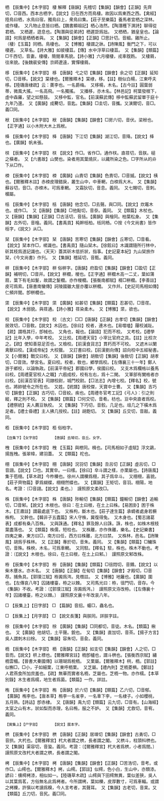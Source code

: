 <!-- { "loadSidebar": true } -->
栖	【辰集中】【木字部】	棲	解釋【唐韻】先稽切【集韻】【韻會】【正韻】先齊切，□音西。西本古栖字。【說文】日在西方而鳥棲。故因以爲東西之西。【禽經】陸鳥曰栖，水鳥曰宿，獨鳥曰上，衆鳥曰集。【莊子至樂篇】養馬者宜栖之深林。或作棲。　又凡物止息皆曰栖。【魏書顯祖記】栖心浩然。【陶潛穫下潠詩】聊得從君栖。　又栖遲，遊息也。【陶潛與從弟詩】栖遲詎爲拙。　又栖栖，猶皇皇也。【論語】何爲是栖栖者與。　又【集韻】【韻會】【正韻】□思計切。音細。雞所止。（棲）【玉篇】同栖。鳥棲也。　又【博雅】棲謂之牀。【詩陳風】衡門之下，可以棲遲。　又草名。【詩大雅】如彼棲苴。【傳】水中浮草曰棲苴。　又【集韻】【類篇】□千西切，音妻。棲棲，簡閱車馬貌。【詩小雅】六月棲棲，戎車旣飭。　又棲屑，往來貌。【後魏裴安傳】京師遼遠，實憚棲屑。

栘	【辰集中】【木字部】	栘	【唐韻】弋之切【集韻】【韻會】余之切【正韻】延知切，□音移。【說文】棠棣也。【爾雅釋木】棠棣，栘。【註】樹似白楊，江東呼夫栘。【陸璣唐棣疏】云：薁李也。一名爵梅。　又栘楊，木名。【古今註】圓葉弱蒂，微風大搖。一名高飛。一名獨搖。　又播栘，亦木名。【林邑記】柯葉發根下，虛中森羅，望之如懸鼓。　又栘中監，官名。【前漢蘇武傳】栘中監蘇武留單于庭十九年乃還。　又【廣韻】成臡切，音匙。【集韻】□圭切，音攜。又演爾切，音□。義□同。

栿	【辰集中】【木字部】	栿	【唐韻】【集韻】【韻會】□房六切，音伏。梁栿也。【正字通】以小木附大木上爲栿。

栙	【辰集中】【木字部】	栙	【唐韻】下江切【集韻】湖江切，音降。【說文】栙也。【廣韻】帆未張。

栚	【辰集中】【木字部】	栚	【說文】作□。省作□。通作栚。直荏切，音朕。槌之橫者。　又【六書故】山樊也。染者用其葉燒灰，以藏所染之色。□字所从的灷下从□作。

栜	【辰集中】【木字部】	栜	【廣韻】山責切【集韻】色責切，□音摵。【說文】桋也。【爾雅釋木註】赤栜皮理錯戾，叢生山中，中車輞，白栜爲大木。　又【集韻】蘇谷切，音□。亦栜木。可爲車輞。　又霜狄切，音息。義同。　又七賜切，音刺。楣屬。

栝	【辰集中】【木字部】	栝	【唐韻】他念切，□去聲。與□同。【說文】炊竈木也。或作□。　又【唐韻】【集韻】□他點切，音沗。義同。　又【類篇】木杖也。　又【唐韻】【集韻】【正韻】□古活切，音括。【廣韻】與檜同。柏葉松身。　又【集韻】古外切，音檜。義同。【書禹貢】杶幹栝柏。栝同桰。○按《今文尚書》皆作栝字，《說文》从□。

栞	【辰集中】【木字部】	栞	【唐韻】苦寒切【集韻】【韻會】丘寒切，□音看。【說文】栞本作□，槎識也。【書禹貢】隨山栞木。【徐鉉曰】木識謂隨所行林中，斫其枝爲道記識也。〈天天〉蓋其斫木低折狀，指事。【史記夏本紀】九山栞旅作栞，《今文尚書》作刋。　又【集韻】稽延切，音甄。義同。

栟	【辰集中】【木字部】	栟	俗栟字。【唐韻】府盈切【集韻】【韻會】□盈切【正韻】補明切，□音幷。【說文】栟櫚，椶也。【正字通】栟櫚木高一二丈，葉如蒲扇，葉下有毛如鬉，故謂之鬉櫚。亦作椶櫚。【張衡南都賦】楈□栟櫚。【李善註】皮可爲索。【唐書南蠻傳】訶陵國雖大屋亦覆以栟櫚。　又作幷。【史記司馬相如傳】仁頻幷閭。卽栟櫚也。

栠	【辰集中】【木字部】	栠	【廣韻】如甚切【集韻】【類篇】忍甚切，□音荏。【說文】木弱貌。與荏通。【詩小雅】荏染柔木。　又【博雅】栠，欲也。

校	【辰集中】【木字部】	校	〔古文〕□□【唐韻】【正韻】古孝切【集韻】【韻會】居效切，□音敎。【說文】木囚也。【徐曰】校者，連木也。【易噬嗑】屨校滅趾。【疏】謂梏其行，卽械也。　又角也，報也。【論語】犯而不校。　又考校。【禮學記】比年入學，中年考校。　又比校。【周禮天官】小宰比官府之具。【註】比校次之。【疏】使知善惡足否也。又檢校。【前漢食貨志】貫朽而不可校。　又遮木以闌禽獸曰校。【漢成帝紀】大校獵。　又訂書曰校。【前漢劉向傳】詔向校中五經秘書。　又【小爾雅】戰交曰校。　又【唐韻】【韻會】胡敎切【集韻】後敎切【正韻】胡孝切，□音效。學宮名。夏曰校。校者，敎也，鄕學爲校。【左傳襄三十一年】鄭人游于鄕校，以論執政。【前漢平帝紀】郡國曰學，侯國曰校。　又支木爲欄格以養馬曰校。【周禮夏官校人之職】六廏成校，校有左右，爲十二閑。　又軍部有闌格者亦曰校。【前漢百官表】司隷校尉，城門校尉。【□法志】內增七校。【釋名】校，號也。將帥號令之所在也。　又姓。【統譜】唐校傑，天寶中士曹。　又【集韻】吉巧切【韻會】【正韻】古巧切，□音絞。疾也。【周禮冬官考工記】《弓人》：引之則縱，釋之則不校。　又【集韻】【類篇】□何交切，音肴。枋也。豆中央直者爲校。【禮祭統】夫人薦豆執校。　又【集韻】下巧切，音骹。几足也。俎几之下橫木爲足者。【禮士昏禮】主人拂几授校。【註】胡飽切。　又【集韻】丘交切，音敲。義同。

栢	【辰集中】【木字部】	栢	俗柏字。

	【丑集下】【女字部】		【唐韻】去鳩切，音丘。女字。

栧	【辰集中】【木字部】	栧	【玉篇】與枻同。楫也。【司馬相如子虛賦】浮文鷁，揚旌栧。張翠幃，建羽蓋。　又【類篇】柁也。

栩	【辰集中】【木字部】	栩	【唐韻】況羽切【集韻】丑呂切【正韻】虛呂切，□音詡。【說文】□也。其實皁。一曰樣。【徐曰】皁斗謂之樣，亦栗屬也。【詩唐風】集于苞栩。【草木疏】今柞櫟也。徐州人謂櫟爲栩，其子爲皁斗。　又栩栩，喜貌。【莊子齊物篇】夢爲蝴蝶，栩栩然蝶也。　又【廣韻】王矩切，音羽。栩陽，地名。考證：〔□音詡。【說文】柔也。〕　謹照原文柔改□。 

株	【辰集中】【木字部】	株	【唐韻】陟輸切【集韻】【類篇】鐘輸切【韻會】追輸切，□音邾。【說文】木根也。徐曰：在土曰根，在土上曰株。【易困卦】困于株木。【王肅註】謂最處底下也。　又株枸，斷木也。【莊子達生篇】承蜩者處身若橛株枸。　又幹也。【韓非子五蠹篇】宋人守株，冀復得兔。　又木身也。【蜀志諸葛表】成都有桑八百株。　又與誅通。【釋名】罪及餘人曰誅。誅，株也，如株木根枝葉盡落也。　又【類篇】株儒，短柱也。　又株離，亦作侏離，樂名。【史記樂書】四夷之樂，東方曰□，南方曰任，西方曰株離，北方曰禁。　又株林，邑名。【詩陳風】胡爲乎株林。　又【正韻】專於切，音朱。義同。　又【集韻】【類篇】□鱅珠切，音殊。株楰，木名，可爲車輞。　又同駐。【釋名】駐，株也。株木不動也。考證：〔【說文】木根也。徐曰，在土曰根，在土上曰邾。〕　謹照原文邾改株。 

栫	【辰集中】【木字部】	栫	【唐韻】【集韻】【類篇】□徂悶切，音鐏。【說文】以柴木壅水。亦木名。　又【唐韻】【正韻】在甸切【集韻】【韻會】才殿切，□音荐。捕魚具。【郭璞江賦】栫澱爲涔。見橬註。　又【博雅】地籬也。【廣韻】圍也。【左傳哀八年】囚諸樓臺，栫之以棘。　又司馬光曰：栫，徂門切，音存。今《集韻》不收。考證：〔【郭璞江賦】洊澱爲涔。〕　謹照原文洊改栫。〔【左傳襄十年】囚諸樓臺，栫之以棘。〕　謹照原文襄十年改哀八年。 

□	【辰集上】【日字部】	□	【篇韻】音招。蝘□，蟲名也。

□	【辰集上】【月字部】	□	【說文長箋】與朕同。詳朕字註。

梌	【辰集中】【木字部】	梌	【廣韻】【集韻】□同都切，音徒。木名。【類篇】楸也。　又【廣韻】他胡切，土平聲。銳也。　又【集韻】直加切，音茶。【揚子方言】吳人謂刺木曰梌。　又【集韻】容朱切，音兪。義同。

栭	【辰集中】【木字部】	栭	【唐韻】【正韻】如支切【集韻】【韻會】人之切，□音而。【說文】枅上標也。【爾雅釋宮註】栭卽櫨也，謂斗栱也。【張衡西京賦】繡栭雲楣。【晉書大秦國傳】以珊瑚爲梲栭。　又栗屬。【爾雅釋木】栵，栭。【郭註】似槲□，□小，子如細栗，江東呼栭栗。　又芝屬。【禮內則】芝栭菱椇。【鄭註】人君燕食所加庶羞也。【疏】無華而實者名栭，芝屬也。芝栭一物。亦作檽。【本草別錄】木生者爲檽，地生者爲菌。【類篇】一作。詳註。

栯	【辰集中】【木字部】	栯	【唐韻】於六切【集韻】【類篇】乙六切，□音郁。【廣韻】栯李也。【唐本草】栯李一名雀李，一名車下李，一名棣子。小如櫻桃，五月熟。【詩詁】卽赤棣。　又【唐韻】禹九切【類篇】云九切，□音有。【山海經】太室之山有木，狀如梨而赤理，名曰栯，服之不妒。　又【集韻】尤救切，音宥。義同。

	【寅集上】【尸字部】		【說文】展本字。

栱	【辰集中】【木字部】	栱	【唐韻】【正韻】居竦切【集韻】【韻會】古勇切，□音拱。大杙也。【爾雅釋宮】杙大者謂之栱，長者謂之閣。　又栱斗，柱頭枓栱也。　又【集韻】渠容切，音蛩。義同。考證：〔【爾雅釋宮】杙大者爲栱，小者爲閤。〕　謹照原文改杙大者謂之栱，長者謂之閣。 

栲	【辰集中】【木字部】	栲	【唐韻】【集韻】【韻會】【正韻】□苦浩切，音考。或作□。山樗也。【爾雅釋木】栲，山樗。【郭註】似樗，色小白，生山中，亦類漆。諺曰：櫄樗栲漆，相似如一。【陸璣草木疏】山樗與下田樗無異，葉似差狹，吳人以其葉爲茗，方俗無名此爲栲者。今所謂栲，葉如櫟，皮厚數寸，可爲車輻。或謂之栲櫟，許愼以考讀爲糗，今人言考者，其聲耳。　又【集韻】古老切，音杲。又【類篇】丘刀切，音尻。義□同。

